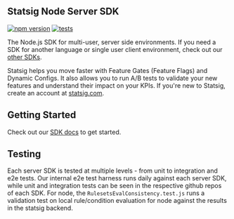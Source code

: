 ## Statsig Node Server SDK

[![npm version](https://badge.fury.io/js/statsig-node.svg)](https://badge.fury.io/js/statsig-node) [![tests](https://github.com/statsig-io/private-node-js-server-sdk/actions/workflows/tests.yml/badge.svg)](https://github.com/statsig-io/private-node-js-server-sdk/actions/workflows/tests.yml)

The Node.js SDK for multi-user, server side environments. If you need a SDK for another language or single user client environment, check out our [other SDKs](https://docs.statsig.com/#sdks).

Statsig helps you move faster with Feature Gates (Feature Flags) and Dynamic Configs. It also allows you to run A/B tests to validate your new features and understand their impact on your KPIs. If you're new to Statsig, create an account at [statsig.com](https://www.statsig.com).

## Getting Started

Check out our [SDK docs](https://docs.statsig.com/server/nodejsServerSDK) to get started.

## Testing

Each server SDK is tested at multiple levels - from unit to integration and e2e tests. Our internal e2e test harness runs daily against each server SDK, while unit and integration tests can be seen in the respective github repos of each SDK. For node, the `RulesetsEvalConsistency.test.js` runs a validation test on local rule/condition evaluation for node against the results in the statsig backend.
